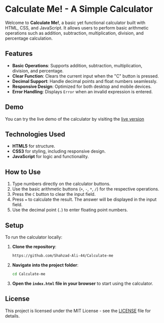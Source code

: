 # Calculate Me! - A Simple Calculator

Welcome to **Calculate Me!**, a basic yet functional calculator built with HTML, CSS, and JavaScript. It allows users to perform basic arithmetic operations such as addition, subtraction, multiplication, division, and percentage calculation.

## Features

- **Basic Operations**: Supports addition, subtraction, multiplication, division, and percentage.
- **Clear Function**: Clears the current input when the "C" button is pressed.
- **Decimal Support**: Handle decimal points and float numbers seamlessly.
- **Responsive Design**: Optimized for both desktop and mobile devices.
- **Error Handling**: Displays `Error` when an invalid expression is entered.

## Demo

You can try the live demo of the calculator by visiting the [live version](https://shahzad-ali-44.github.io/Calculate-me/)

## Technologies Used

- **HTML5** for structure.
- **CSS3** for styling, including responsive design.
- **JavaScript** for logic and functionality.

## How to Use

1. Type numbers directly on the calculator buttons.
2. Use the basic arithmetic buttons (`+`, `-`, `*`, `/`) for the respective operations.
3. Press the `C` button to clear the input field.
4. Press `=` to calculate the result. The answer will be displayed in the input field.
5. Use the decimal point (`.`) to enter floating point numbers.

## Setup

To run the calculator locally:

1. **Clone the repository**:
   ```bash
   https://github.com/Shahzad-Ali-44/Calculate-me
   ```
2. **Navigate into the project folder**:
   ```bash
   cd Calculate-me
   ```
3. **Open the `index.html` file in your browser** to start using the calculator.



## License

This project is licensed under the MIT License - see the [LICENSE](LICENSE) file for details.
